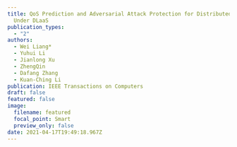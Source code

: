 ```yaml
---
title: QoS Prediction and Adversarial Attack Protection for Distributed Services
  Under DLaaS
publication_types:
  - "2"
authors:
  - Wei Liang*
  - Yuhui Li
  - Jianlong Xu
  - ZhengQin
  - Dafang Zhang
  - Kuan-Ching Li
publication: IEEE Transactions on Computers
draft: false
featured: false
image:
  filename: featured
  focal_point: Smart
  preview_only: false
date: 2021-04-17T19:49:18.967Z
---
```

